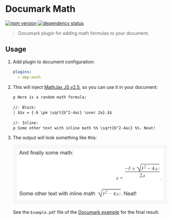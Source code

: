 # Documark Math

[![npm version](https://badge.fury.io/js/dmp-math.svg)](http://badge.fury.io/js/dmp-math)
[![dependency status](https://david-dm.org/mauvm/dmp-math.svg)](https://david-dm.org/mauvm)

> Documark plugin for adding math formulas to your document.

## Usage

1. Add plugin to document configuration:

	```yaml
	plugins:
	  - dmp-math
	```

2. This will inject [MathJax JS v2.5][mathjax], so you can use it in your document:

	```jade
	p Here is a random math formula:

	//- Block:
	| $$x = {-b \pm \sqrt{b^2-4ac} \over 2a}.$$

	//- Inline:
	p Some other text with inline math %% \sqrt{b^2-4ac} %%. Neat!
	```

3. The output will look something like this:

	![screenshot](assets/screenshot.png)

	See the `Example.pdf` file of the [Documark example][documark-example] for the final result.

[mathjax]: http://www.mathjax.org/
[documark-example]: https://github.com/mauvm/documark-example
